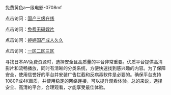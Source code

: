 免费黄色a一级电影-0708mf

点击访问：<a href="https://gda-c7m.pages.dev/">国产三级在线</a>

点击访问：<a href="https://tfda.pages.dev/">免费无码婬片</a>

点击访问：<a href="https://bsdf-5f5.pages.dev/">婷婷国产成人久久</a>

点击访问：<a href="https://cfad.pages.dev/">一区二区三区</a>

寻找日本AV免费资源时，选择安全且高质量的平台非常重要。优质平台提供高清影片和流畅播放，同时有清晰的分类系统，方便快速找到感兴趣的内容。为了保障安全，使用信誉好的平台并安装广告拦截和反病毒软件是必要的。确保平台支持1080P或4K画质，并使用稳定的网络连接，可以提升观看体验。总的来说，选择安全、高清的平台，合理观看，才能享受最佳体验。


<span style="display:none;">[Canonical link](）</span>


